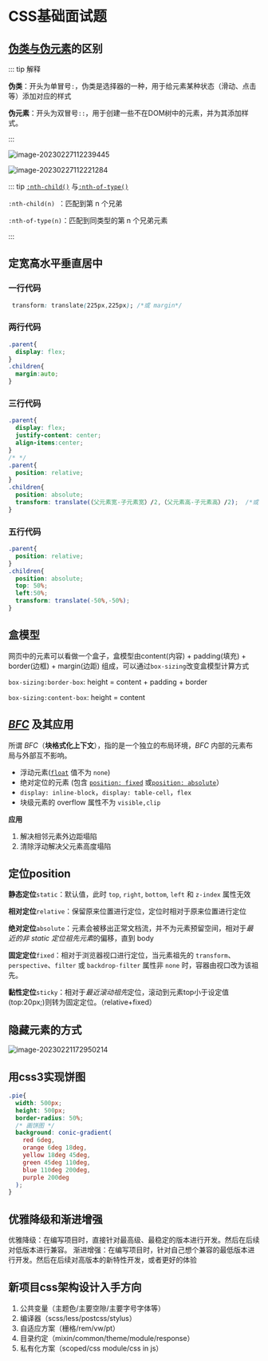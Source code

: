 # CSS基础面试题



## [伪类与伪元素](https://developer.mozilla.org/zh-CN/docs/Learn/CSS/Building_blocks/Selectors/Pseudo-classes_and_pseudo-elements)的区别

::: tip 解释

**伪类**：开头为单冒号`:`，伪类是选择器的一种，用于给元素某种状态（滑动、点击等）添加对应的样式

**伪元素**：开头为双冒号`::`，用于创建一些不在DOM树中的元素，并为其添加样式。

:::

![image-20230227112239445](https://zerdocs.oss-cn-shanghai.aliyuncs.com/febasis/202302271122474.png)

![image-20230227112221284](https://zerdocs.oss-cn-shanghai.aliyuncs.com/febasis/202302271122320.png)

::: tip [`:nth-child()`](https://developer.mozilla.org/zh-CN/docs/Web/CSS/:nth-child) 与[`:nth-of-type()`](https://developer.mozilla.org/zh-CN/docs/Web/CSS/:nth-of-type)

`:nth-child(n) `：匹配到第 n 个兄弟

`:nth-of-type(n)`：匹配到同类型的第 n 个兄弟元素

:::



## 定宽高水平垂直居中

### 一行代码

```css
 transform: translate(225px,225px); /*或 margin*/
```

### 两行代码

```css
.parent{
  display: flex;
}
.children{
  margin:auto;
}
```

### 三行代码

```css
.parent{
  display: flex;
  justify-content: center;
  align-items:center;
}
/* */
.parent{
  position: relative;
}
.children{
  position: absolute;
  transform: translate(（父元素宽-子元素宽）/2,（父元素高-子元素高）/2);  /*或 margin*/
}
```

### 五行代码

```css
.parent{
  position: relative;
}
.children{
  position: absolute;
  top: 50%;
  left:50%;
  transform: translate(-50%,-50%);   
}
```

## 盒模型

网页中的元素可以看做一个盒子，盒模型由content(内容) + padding(填充) + border(边框) + margin(边距) 组成，可以通过`box-sizing`改变盒模型计算方式

`box-sizing:border-box`: height = content + padding + border

`box-sizing:content-box`: height = content

##  *[BFC](https://developer.mozilla.org/zh-CN/docs/Web/CSS/CSS_Flow_Layout/Intro_to_formatting_contexts)* 及其应用

所谓 *BFC*（**块格式化上下文**），指的是一个独立的布局环境，*BFC* 内部的元素布局与外部互不影响。

- 浮动元素([`float`](https://developer.mozilla.org/zh-CN/docs/Web/CSS/float) 值不为 `none`)
- 绝对定位的元素 (包含 [`position: fixed`](https://developer.mozilla.org/zh-CN/docs/Web/CSS/position#fixed) 或[`position: absolute`](https://developer.mozilla.org/zh-CN/docs/Web/CSS/position#sticky)）
- `display: inline-block`，`display: table-cell`，`flex`
- 块级元素的 overflow 属性不为 `visible,clip`

**应用**

1. 解决相邻元素外边距塌陷
2. 清除浮动解决父元素高度塌陷



## 定位position

**静态定位**`static`：默认值，此时 `top`, `right`, `bottom`, `left` 和 `z-index` 属性无效

**相对定位**`relative`：保留原来位置进行定位，定位时相对于原来位置进行定位

**绝对定位**`absolute`：元素会被移出正常文档流，并不为元素预留空间，相对于*最近的非 static 定位祖先元素*的偏移，直到 body

**固定定位**`fixed`：相对于浏览器视口进行定位，当元素祖先的 `transform`、`perspective`、`filter` 或 `backdrop-filter` 属性非 `none` 时，容器由视口改为该祖先。

**黏性定位**`sticky`：相对于*最近滚动祖先*定位，滚动到元素top小于设定值(top:20px;)则转为固定定位。（relative+fixed）





## 隐藏元素的方式

![image-20230221172950214](https://zerdocs.oss-cn-shanghai.aliyuncs.com/febasis/202302211729743.png)





## 用css3实现饼图

```css
.pie{
  width: 500px;
  height: 500px;
  border-radius: 50%;
  /* 画饼图 */
  background: conic-gradient(
    red 6deg,
    orange 6deg 18deg,
    yellow 18deg 45deg,
    green 45deg 110deg,
    blue 110deg 200deg,
    purple 200deg
  );
}
```



## 优雅降级和渐进增强 

优雅降级：在编写项目时，直接针对最高级、最稳定的版本进行开发。然后在后续对低版本进行兼容。
渐进增强：在编写项目时，针对自己想个兼容的最低版本进行开发。然后在后续对高版本的新特性开发，或者更好的体验



## 新项目css架构设计入手方向

1. 公共变量（主题色/主要空隙/主要字号字体等）
2. 编译器（scss/less/postcss/stylus）
3. 自适应方案（栅格/rem/vw/pt）
4. 目录约定（mixin/common/theme/module/response）
5. 私有化方案（scoped/css module/css in js）


